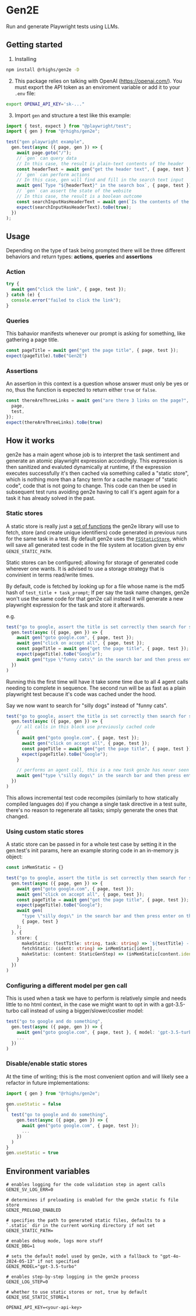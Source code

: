 # Gen2E

Run and generate Playwright tests using LLMs.

## Getting started

1. Installing

```bash
npm install @rhighs/gen2e -D
```

2. This package relies on talking with OpenAI (https://openai.com/). You must export the API token as an enviroment variable or add it to your `.env` file:

```bash
export OPENAI_API_KEY='sk-..."
```

3. Import `gen` and structure a test like this example:

```ts
import { test, expect } from "@playwright/test";
import { gen } from "@rhighs/gen2e";

test("gen playwright example",
  gen.test(async ({ page, gen }) => {
    await page.goto("/");
    // `gen` can query data
    // In this case, the result is plain-text contents of the header
    const headerText = await gen("get the header text", { page, test });
    // `gen` can perform actions
    // In this case, gen will find and fill in the search text input
    await gen(`Type "${headerText}" in the search box`, { page, test });
    // `gen` can assert the state of the website
    // In this case, the result is a boolean outcome
    const searchInputHasHeaderText = await gen(`Is the contents of the search box equal to "${headerText}"?`, { page, test });
    expect(searchInputHasHeaderText).toBe(true);
  })
);
```

## Usage

Depending on the type of task being prompted there will be three different behaviors and return types: **actions**, **queries** and **assertions**

### Action


```ts
try {
  await gen("click the link", { page, test });
} catch (e) {
  console.error("failed to click the link");
}
```

### Queries

This bahavior manifests whenever our prompt is asking for something, like gathering a page title.

```ts
const pageTitle = await gen("get the page title", { page, test });
expect(pageTitle).toBe("Gen2E")
```

### Assertions

An assertion in this context is a question whose answer must only be yes or no, thus the function
is expected to return either `true` or `false`.

```ts
const thereAreThreeLinks = await gen("are there 3 links on the page?", {
  page,
  test,
});
expect(thereAreThreeLinks).toBe(true)
```

## How it works

gen2e has a main agent whose job is to interpret the task sentiment and generate an atomic playwright expression accordingly. This expression is then sanitized and evaluted dynamically at runtime, if the expression executes successfully it's then cached via something called a "static store", which is nothing more than a fancy term for a cache manager of "static code", code that is not going to change. This code can then be used in subsequent test runs avoiding gen2e having to call it's agent again for a task it has already solved in the past.

### Static stores

A static store is really just a [set of functions](./src/static/store/store.ts) the gen2e library will use to fetch, store (and create unique identifiers) code generated in previous runs for the same task in a test. By default gen2e uses the [`FSStaticStore`](./src/static/store/fs.ts), which will save all generated test code in the file system at location given by env `GEN2E_STATIC_PATH`.

Static stores can be configured; allowing for storage of generated code wherever one wants. It is advised to use a storage strategy that is convinient in terms read/write times.

By default, code is fetched by looking up for a file whose name is the md5 hash of `test_title + task_prompt`; If per say the task name changes, gen2e won't use the same code for that gen2e call instead it will generate a new playwright expression for the task and store it afterwards.

e.g.
```ts
test("go to google, assert the title is set correctly then search for something",
  gen.test(async ({ page, gen }) => {
    await gen("goto google.com", { page, test });
    await gen("click on accept all", { page, test }); 
    const pageTitle = await gen("get the page title", { page, test });
    expect(pageTitle).toBe("Google");
    await gen("type \"funny cats\" in the search bar and then press enter on the keyboard", { page, test });
  })
)
```

Running this the first time will have it take some time due to all 4 agent calls needing to complete in sequence. The second run will be as fast as a plain playwright test because it's code was cached under the hood.

Say we now want to search for "silly dogs" instead of "funny cats".

```ts
test("go to google, assert the title is set correctly then search for something",
  gen.test(async ({ page, gen }) => {
    // all calls in this block use previously cached code
    {
      await gen("goto google.com", { page, test });
      await gen("click on accept all", { page, test }); 
      const pageTitle = await gen("get the page title", { page, test });
      expect(pageTitle).toBe("Google");
    }

    // performs an agent call, this is a new task gen2e has never seen before
    await gen("type \"silly dogs\" in the search bar and then press enter on the keyboard", { page, test });
  })
)
```

This allows incremental test code recompiles (similarly to how statically compiled languages do) if you change a single task directive in a test suite, there's no reason to regenerate all tasks; simply generate the ones that changed.

### Using custom static stores

A static store can be passed in for a whole test case by setting it in the gen.test's init params, here an example storing code in an in-memory js object:

```ts
const inMemStatic = {}

test("go to google, assert the title is set correctly then search for something",
  gen.test(async ({ page, gen }) => {
    await gen("goto google.com", { page, test });
    await gen("click on accept all", { page, test }); 
    const pageTitle = await gen("get the page title", { page, test });
    expect(pageTitle).toBe("Google");
    await gen(
      "type \"silly dogs\" in the search bar and then press enter on the keyboard",
      { page, test }
    );
  }, {
    store: {
      makeStatic: (testTitle: string, task: string) => `${testTitle} - ${task}`
      fetchStatic: (ident: string) => inMemStatic[ident],
      makeStatic: (content: StaticGenStep) => (inMemStatic[content.ident] = content.expression),
    }
  })
)
```

### Configuring a different model per gen call

This is used when a task we have to perform is relatively simple and needs little to no html context, in the case we might want to opt in with a gpt-3.5-turbo call instead of using a bigger/slower/costier model:

```ts
test("go to google and do something",
  gen.test(async ({ page, gen }) => {
    await gen("goto google.com", { page, test }, { model: 'gpt-3.5-turbo' });
    ...
  })
)
```

### Disable/enable static stores

At the time of writing; this is the most convenient option and will likely see a refactor in future implementations:

```ts
import { gen } from "@rhighs/gen2e";

gen.useStatic = false
{
  test("go to google and do something",
    gen.test(async ({ page, gen }) => {
      await gen("goto google.com", { page, test });
      ...
    })
  )
}
gen.useStatic = true

```

## Environment variables
```
# enables logging for the code validation step in agent calls
GEN2E_SV_LOG_ERR=0

# determines if preloading is enabled for the gen2e static fs file store
GEN2E_PRELOAD_ENABLED

# specifies the path to generated static files, defaults to a `.static` dir in the current working directory if not set
GEN2E_STATIC_PATH=

# enables debug mode, logs more stuff
GEN2E_DBG=1

# sets the default model used by gen2e, with a fallback to "gpt-4o-2024-05-13" if not specified
GEN2E_MODEL="gpt-3.5-turbo"

# enables step-by-step logging in the gen2e process
GEN2E_LOG_STEP=0

# whether to use static stores or not, true by default
GEN2E_USE_STATIC_STORE=1

OPENAI_API_KEY=<your-api-key>
```
